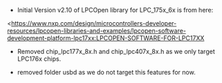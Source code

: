 -   Initial Version v2.10 of LPCOpen library for LPC_175x_6x is from here:

<https://www.nxp.com/design/microcontrollers-developer-resources/lpcopen-libraries-and-examples/lpcopen-software-development-platform-lpc17xx:LPCOPEN-SOFTWARE-FOR-LPC17XX
>

-   Removed chip_lpc177x_8x.h and chip_lpc407x_8x.h as we only target LPC176x
    chips.

-   removed folder usbd as we do not target this features for now.

 
